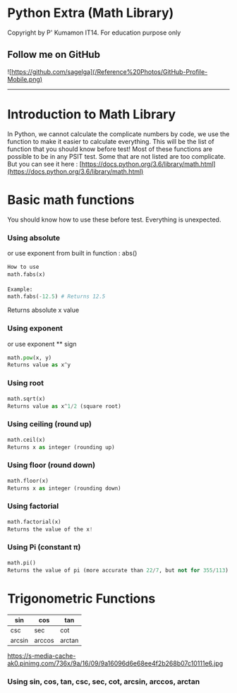 # Python Extra (Math Library)

Copyright by P' Kumamon IT14.
For education purpose only

## Follow me on GitHub
![https://github.com/sagelga](/Reference%20Photos/GitHub-Profile-Mobile.png)

----------
# Introduction to Math Library

In Python, we cannot calculate the complicate numbers by code, we use the function to make it easier to calculate everything. This will be the list of function that you should know before test!
Most of these functions are possible to be in any PSIT test. Some that are not listed are too complicate. But you can see it here : [https://docs.python.org/3.6/library/math.html](https://docs.python.org/3.6/library/math.html)


# Basic math functions
You should know how to use these before test. Everything is unexpected.

### Using absolute
or use exponent from built in function : abs()
```python
How to use
math.fabs(x)

Example:
math.fabs(-12.5) # Returns 12.5
```
Returns absolute x value

### Using exponent
or use exponent ** sign
```python
math.pow(x, y)
Returns value as x^y
```

### Using root
```python
math.sqrt(x)
Returns value as x^1/2 (square root)
```
### Using ceiling (round up)
```python
math.ceil(x)
Returns x as integer (rounding up)
```

### Using floor (round down)
```python
math.floor(x)
Returns x as integer (rounding down)
```

### Using factorial
```python
math.factorial(x)
Returns the value of the x!
```

### Using Pi (constant π)
```python
math.pi()
Returns the value of pi (more accurate than 22/7, but not for 355/113)
```

# Trigonometric Functions
| sin    | cos    | tan    |
| ------ | ------ | ------ |
| csc    | sec    | cot    |
| arcsin | arccos | arctan |

https://s-media-cache-ak0.pinimg.com/736x/9a/16/09/9a16096d6e68ee4f2b268b07c10111e6.jpg


### Using sin, cos, tan, csc, sec, cot, arcsin, arccos, arctan
